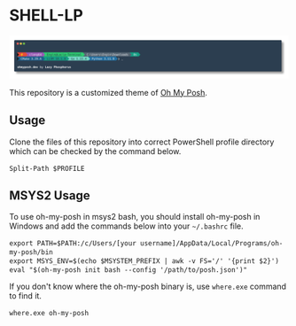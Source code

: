 # SHELL-LP

![preview](./preview.png "预览图")

This repository is a customized theme of [Oh My Posh](https://ohmyposh.dev/).

## Usage

Clone the files of this repository into correct PowerShell profile directory which can be checked by the command below.

```pwsh
Split-Path $PROFILE
```

## MSYS2 Usage

To use oh-my-posh in msys2 bash, you should install oh-my-posh in Windows and add the commands below into your `~/.bashrc` file.

```shell
export PATH=$PATH:/c/Users/[your username]/AppData/Local/Programs/oh-my-posh/bin
export MSYS_ENV=$(echo $MSYSTEM_PREFIX | awk -v FS='/' '{print $2}')
eval "$(oh-my-posh init bash --config '/path/to/posh.json')"
```

If you don't know where the oh-my-posh binary is, use `where.exe` command to find it.

```pwsh
where.exe oh-my-posh
```
